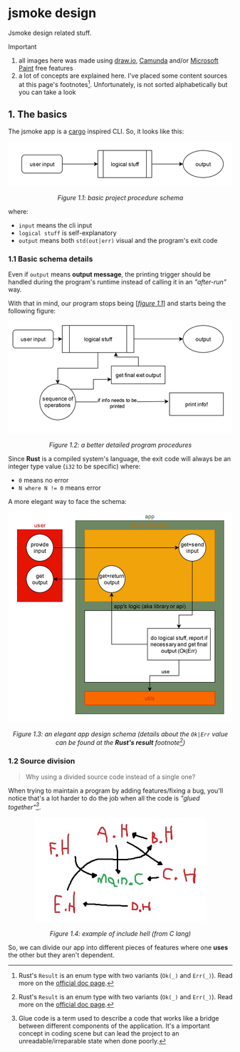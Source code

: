 jsmoke design
=============

Jsmoke design related stuff.

> [!IMPORTANT]
>
> 1. all images here was made using [draw.io], [Camunda] and/or
> [Microsoft Paint] free features
> 2. a lot of concepts are explained here. I've placed some content
>    sources at this page's footnotes[^1]. Unfortunately, is not
>    sorted alphabetically but you can take a look

[draw.io]: https://www.drawio.com/
[Camunda]: https://camunda.com/
[Microsoft Paint]: https://www.microsoft.com/en-ca/windows/paint

## 1. The basics

The jsmoke app is a [cargo] inspired CLI. So, it looks like this:

[cargo]: https://github.com/rust-lang/cargo

<div align="center" id="figure-01-01">

![basic project procedure schema](./figure-01.01.svg)

_Figure 1.1: basic project procedure schema_

</div>

where:
- `input` means the cli input
- `logical stuff` is self-explanatory
- `output` means both `std(out|err)` visual and the program's exit
  code

### 1.1 Basic schema details

Even if `output` means **output message**, the printing trigger
should be handled during the program's runtime instead of calling it
in an _"after-run"_ way.

With that in mind, our program stops being
[[_figure 1.1_](#figure-01-01)] and starts being the following figure:

<div align="center" id="figure-01-02">

![a better detailed program procedures](./figure-01.02.svg)

_Figure 1.2: a better detailed program procedures_

</div>

Since **Rust** is a compiled system's language, the exit code will
always be an integer type value (`i32` to be specific) where:
- `0` means no error
- `N where N != 0` means error

A more elegant way to face the schema:

<div align="center" id="figure-01-03">

![an elegant app design schema](./figure-01.03.svg)

_Figure 1.3: an elegant app design schema (details about the `Ok|Err`
value can be found at the **Rust's result** footnote[^1])_

</div>

### 1.2 Source division

> Why using a divided source code instead of a single one?

When trying to maintain a program by adding features/fixing a bug,
you'll notice that's a lot harder to do the job when all the code
is _"glued together"[^2]_.

<div align="center" id="figure-01-04">

![include hell representation](./figure-01.04.jpg)

_Figure 1.4: example of include hell (from C lang)_

</div>

So, we can divide our app into different pieces of features where one
**uses** the other but they aren't dependent.

[^1]: Rust's `Result` is an enum type with two variants (`Ok(_)` and
  `Err(_)`). Read more on the
  [official doc page](https://doc.rust-lang.org/std/result/).
[^2]: Glue code is a term used to describe a code that works like a
  bridge between different components of the application. It's a
  important concept in coding scene but can lead the project to an
  unreadable/irreparable state when done poorly.
